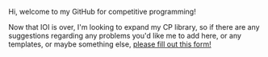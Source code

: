 Hi, welcome to my GitHub for competitive programming!

Now that IOI is over, I'm looking to expand my CP library, so if there are any suggestions regarding any problems you'd like me to add here, or any templates, or maybe something else, [please fill out this form!](https://forms.gle/fsZGtBWHtDAU1hZY6)